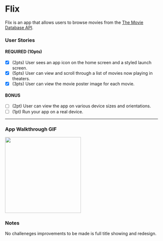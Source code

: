 # Flix

Flix is an app that allows users to browse movies from the [The Movie Database API](http://docs.themoviedb.apiary.io/#).

### User Stories

#### REQUIRED (10pts)
- [X] (2pts) User sees an app icon on the home screen and a styled launch screen.
- [X] (5pts) User can view and scroll through a list of movies now playing in theaters.
- [X] (3pts) User can view the movie poster image for each movie.

#### BONUS
- [ ] (2pt) User can view the app on various device sizes and orientations.
- [ ] (1pt) Run your app on a real device.

---

### App Walkthrough GIF

<img src="https://user-images.githubusercontent.com/67992122/152869916-6352bb37-e87c-47b6-8343-e727003fcfea.gif" width=250><br>

### Notes
No challeneges improvements to be made is full title showing and redesign.
